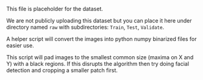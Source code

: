 This file is placeholder for the dataset.

We are not publicly uploading this dataset but you can place it here under
directory named `raw` with subdirectories: `Train`, `Test`, `Validate`.

A helper script will convert the images into python numpy binarized files for
easier use.

This script will pad images to the smallest common size (maxima on X and Y) with
a black regions. If this disrupts the algorithm then try doing facial detection
and cropping a smaller patch first.
